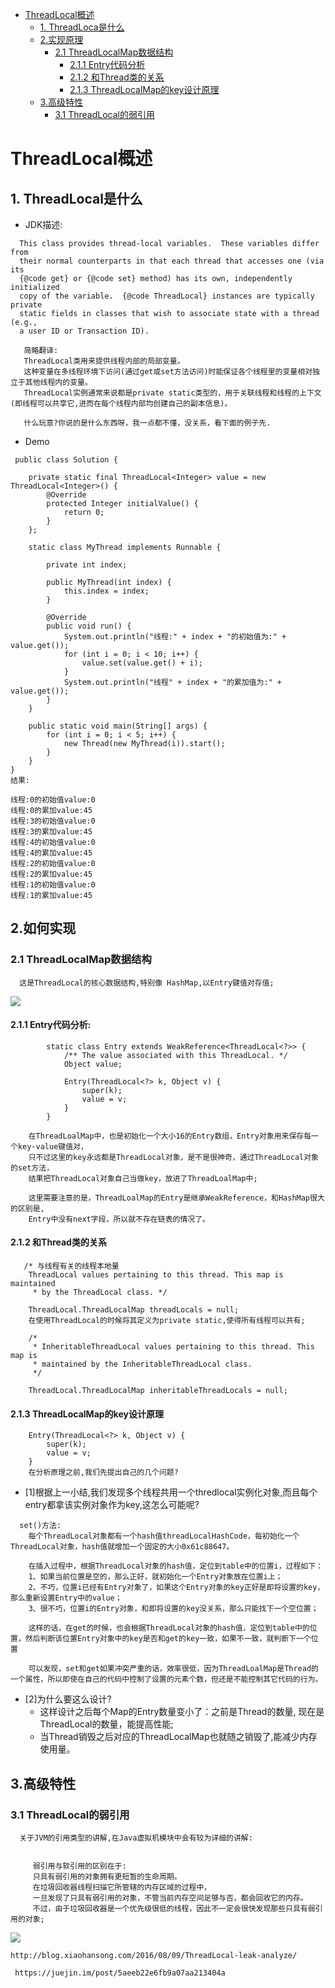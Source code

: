 <!-- GFM-TOC -->
* [ThreadLocal概述](#ThreadLocal概述)
  * [1. ThreadLoca是什么](#1-threadlocal是什么) 
  * [2.实现原理](#2-实现原理)
    * [2.1 ThreadLocalMap数据结构](#21-threadlocalmap数据结构)
      * [2.1.1 Entry代码分析](#211-entry代码分析)
      * [2.1.2 和Thread类的关系](#212-和thread类的关系)
      * [2.1.3 ThreadLocalMap的key设计原理](#213-threadlocalmap的key设计原理)
  * [3.高级特性](3-高级特性)
    * [3.1 ThreadLocal的弱引用](#31-threadlocal的弱引用)
<!-- GFM-TOC -->
# ThreadLocal概述
## 1. ThreadLocal是什么
 - JDK描述:
```
  This class provides thread-local variables.  These variables differ from
  their normal counterparts in that each thread that accesses one (via its
  {@code get} or {@code set} method) has its own, independently initialized
  copy of the variable.  {@code ThreadLocal} instances are typically private
  static fields in classes that wish to associate state with a thread (e.g.,
  a user ID or Transaction ID).
   
   简略翻译:
   ThreadLocal类用来提供线程内部的局部变量。
   这种变量在多线程环境下访问(通过get或set方法访问)时能保证各个线程里的变量相对独立于其他线程内的变量。
   ThreadLocal实例通常来说都是private static类型的，用于关联线程和线程的上下文(即线程可以共享它,进而在每个线程内部均创建自己的副本信息)。
```
``` 
   什么玩意?你说的是什么东西呀，我一点都不懂，没关系，看下面的例子先.
```
 - Demo
```
 public class Solution {

    private static final ThreadLocal<Integer> value = new ThreadLocal<Integer>() {
        @Override
        protected Integer initialValue() {
            return 0;
        }
    };

    static class MyThread implements Runnable {

        private int index;

        public MyThread(int index) {
            this.index = index;
        }

        @Override
        public void run() {
            System.out.println("线程:" + index + "的初始值为:" + value.get());
            for (int i = 0; i < 10; i++) {
                value.set(value.get() + i);
            }
            System.out.println("线程" + index + "的累加值为:" + value.get());
        }
    }

    public static void main(String[] args) {
        for (int i = 0; i < 5; i++) {
            new Thread(new MyThread(i)).start();
        }
    }
}
结果: 

线程:0的初始值value:0
线程:0的累加value:45
线程:3的初始值value:0
线程:3的累加value:45
线程:4的初始值value:0
线程:4的累加value:45
线程:2的初始值value:0
线程:2的累加value:45
线程:1的初始值value:0
线程:1的累加value:45
```
## 2.如何实现
### 2.1 ThreadLocalMap数据结构
```
  这是ThreadLocal的核心数据结构,特别像 HashMap,以Entry键值对存值;
```
![](https://upload-images.jianshu.io/upload_images/2184951-9611b7b31c9b2e20.png?imageMogr2/auto-orient/strip%7CimageView2/2/w/700)

#### 2.1.1 Entry代码分析:
```
        static class Entry extends WeakReference<ThreadLocal<?>> {
            /** The value associated with this ThreadLocal. */
            Object value;

            Entry(ThreadLocal<?> k, Object v) {
                super(k);
                value = v;
            }
        }
        
    在ThreadLoalMap中，也是初始化一个大小16的Entry数组，Entry对象用来保存每一个key-value键值对，
    只不过这里的key永远都是ThreadLocal对象，是不是很神奇，通过ThreadLocal对象的set方法，
    结果把ThreadLocal对象自己当做key，放进了ThreadLoalMap中;
    
    这里需要注意的是，ThreadLoalMap的Entry是继承WeakReference，和HashMap很大的区别是,
    Entry中没有next字段，所以就不存在链表的情况了。
```
#### 2.1.2 和Thread类的关系
```
   /* 与线程有关的线程本地量 
    ThreadLocal values pertaining to this thread. This map is maintained
     * by the ThreadLocal class. */
     
    ThreadLocal.ThreadLocalMap threadLocals = null;
    在使用ThreadLocal的时候将其定义为private static,使得所有线程可以共有;
    
    /*
     * InheritableThreadLocal values pertaining to this thread. This map is
     * maintained by the InheritableThreadLocal class.
     */
     
    ThreadLocal.ThreadLocalMap inheritableThreadLocals = null;
```
#### 2.1.3 ThreadLocalMap的key设计原理
```
    Entry(ThreadLocal<?> k, Object v) {
        super(k);
        value = v;
    }
    在分析原理之前,我们先提出自己的几个问题?
```
  - [1]根据上一小结,我们发现多个线程共用一个thredlocal实例化对象,而且每个entry都拿该实例对象作为key,这怎么可能呢?
```
  set()方法:
    每个ThreadLocal对象都有一个hash值threadLocalHashCode，每初始化一个ThreadLocal对象，hash值就增加一个固定的大小0x61c88647。
    
    在插入过程中，根据ThreadLocal对象的hash值，定位到table中的位置i，过程如下：
    1、如果当前位置是空的，那么正好，就初始化一个Entry对象放在位置i上；
    2、不巧，位置i已经有Entry对象了，如果这个Entry对象的key正好是即将设置的key，那么重新设置Entry中的value；
    3、很不巧，位置i的Entry对象，和即将设置的key没关系，那么只能找下一个空位置；

    这样的话，在get的时候，也会根据ThreadLocal对象的hash值，定位到table中的位置，然后判断该位置Entry对象中的key是否和get的key一致，如果不一致，就判断下一个位置

    可以发现，set和get如果冲突严重的话，效率很低，因为ThreadLoalMap是Thread的一个属性，所以即使在自己的代码中控制了设置的元素个数，但还是不能控制其它代码的行为。
```
  - [2]为什么要这么设计?
    - 这样设计之后每个Map的Entry数量变小了：之前是Thread的数量,
    现在是ThreadLocal的数量，能提高性能;
    - 当Thread销毁之后对应的ThreadLocalMap也就随之销毁了,能减少内存使用量。

## 3.高级特性 
### 3.1 ThreadLocal的弱引用
```
  关于JVM的引用类型的讲解,在Java虚拟机模块中会有较为详细的讲解:
  
  
     弱引用与软引用的区别在于:
     只具有弱引用的对象拥有更短暂的生命周期。
     在垃圾回收器线程扫描它所管辖的内存区域的过程中，
     一旦发现了只具有弱引用的对象，不管当前内存空间足够与否，都会回收它的内存。
     不过，由于垃圾回收器是一个优先级很低的线程，因此不一定会很快发现那些只具有弱引用的对象;
```
![](https://pic1.zhimg.com/80/9671b789e1da4f760483456c03e4f4b6_hd.jpg)
```
http://blog.xiaohansong.com/2016/08/09/ThreadLocal-leak-analyze/
```
```
 https://juejin.im/post/5aeeb22e6fb9a07aa213404a
```


